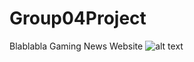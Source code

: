 # Group04Project
Blablabla Gaming News Website
![alt text](https://animated.name/uploads/posts/2016-08/1471201938_602.gif)
